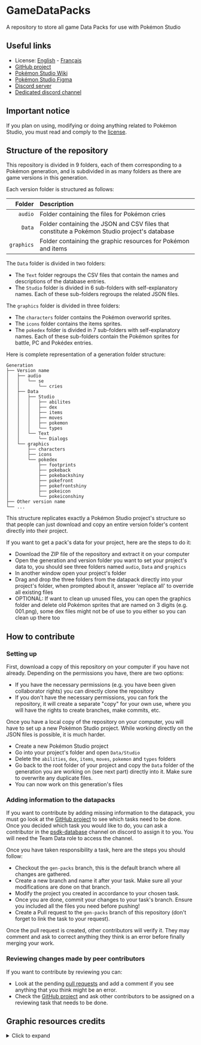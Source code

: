 # GameDataPacks
A repository to store all game Data Packs for use with Pokémon Studio

## Useful links

-   License:  [English](https://github.com/PokemonWorkshop/PokemonStudio/blob/develop/LICENSE.md)  -  [Français](https://github.com/PokemonWorkshop/PokemonStudio/blob/develop/LICENSE-FR.md)
-   [GitHub project](https://github.com/orgs/PokemonWorkshop/projects/2)
-   [Pokémon Studio Wiki](https://github.com/PokemonWorkshop/PokemonStudio/wiki)
-   [Pokémon Studio Figma](https://www.figma.com/file/xglOHHLb96zfPMTXd3v8i9/Pok%C3%A9mon-Studio)
-   [Discord server](https://discord.gg/0noB0gBDd91B8pMk)
-   [Dedicated discord channel](https://discord.com/channels/143824995867557888/701413380728029194)

## Important notice
If you plan on using, modifying or doing anything related to Pokémon Studio, you must read and comply to the [license](https://github.com/PokemonWorkshop/PokemonStudio/blob/develop/LICENSE.md).

## Structure of the repository
This repository is divided in 9 folders, each of them corresponding to a Pokémon generation, and is subdivided in as many folders as there are game versions in this generation.

Each version folder is structured as follows:

|           Folder | Description                                                                                  |
| ---------------: | :------------------------------------------------------------------------------------------- |
|          `audio` | Folder containing the files for Pokémon cries                                                |
|           `Data` | Folder containing the JSON and CSV files that constitute a Pokémon Studio project's database |
|       `graphics` | Folder containing the graphic resources for Pokémon and items                                |

The `Data` folder is divided in two folders:
- The `Text` folder regroups the CSV files that contain the names and descriptions of the database entries.
- The `Studio` folder is divided in 6 sub-folders with self-explanatory names. Each of these sub-folders regroups the related JSON files.

The `graphics` folder is divided in three folders:
- The `characters` folder contains the Pokémon overworld sprites.
- The `icons` folder contains the items sprites.
- The `pokedex` folder is divided in 7 sub-folders with self-explanatory names. Each of these sub-folders contain the Pokémon sprites for battle, PC and Pokédex entries.

Here is complete representation of a generation folder structure:
```
Generation
├── Version name
│   ├── audio
│   │   └── se
│   │       └── cries
│   ├── Data
│   │   ├── Studio
│   │   │   ├── abilites
│   │   │   ├── dex
│   │   │   ├── items
│   │   │   ├── moves
│   │   │   ├── pokemon
│   │   │   └── types
│   │   └── Text
│   │       └── Dialogs
│   └── graphics
│       ├── characters
│       ├── icons
│       └── pokedex
│           ├── footprints
│           ├── pokeback
│           ├── pokebackshiny
│           ├── pokefront
│           ├── pokefrontshiny
│           ├── pokeicon
│           └── pokeiconshiny
├── Other version name
└── ...
```
This structure replicates exactly a Pokémon Studio project's structure so that people can just download and copy an entire version folder's content directly into their project.

If you want to get a pack's data for your project, here are the steps to do it:
- Download the ZIP file of the repository and extract it on your computer
- Open the generation and version folder you want to set your project's data to, you should see three folders named `audio`, `Data` and `graphics`
- In another window open your project's folder
- Drag and drop the three folders from the datapack directly into your project's folder, when prompted about it, answer 'replace all' to override all existing files
- OPTIONAL: If want to clean up unused files, you can open the graphics folder and delete old Pokémon sprites that are named on 3 digits (e.g. 001.png), some dex files might not be of use to you either so you can clean up there too

## How to contribute

### Setting up
First, download a copy of this repository on your computer if you have not already. Depending on the permissions you have, there are two options:
- If you have the necessary permissions (e.g. you have been given collaborator rights) you can directly clone the repository
- If you don't have the necessary permissions, you can fork the repository, it will create a separate "copy" for your own use, where you will have the rights to create branches, make commits, etc.

Once you have a local copy of the repository on your computer, you will have to set up a new Pokémon Studio project. While working directly on the JSON files is possible, it is much harder.
- Create a new Pokémon Studio project
- Go into your project's folder and open `Data/Studio`
- Delete the `abilities`, `dex`, `items`, `moves`, `pokemon` and `types` folders
- Go back to the root folder of your project and copy the `Data` folder of the generation you are working on (see next part) directly into it. Make sure to overwrite any duplicate files.
- You can now work on this generation's files 

### Adding information to the datapacks
If you want to contribute by adding missing information to the datapack, you must go look at the [GitHub project](https://github.com/orgs/PokemonWorkshop/projects/2) to see which tasks need to be done. Once you decided which task you would like to do, you can ask a contributor in the [psdk-database](https://discord.com/channels/143824995867557888/701413380728029194) channel on discord to assign it to you. You will need the Team Data role to access the channel.

Once you have taken responsibility a task, here are the steps you should follow:
- Checkout the `gen-packs` branch, this is the default branch where all changes are gathered.
- Create a new branch and name it after your task. Make sure all your modifications are done on that branch.
- Modify the project you created in accordance to your chosen task.
- Once you are done, commit your changes to your task's branch. Ensure you included all the files you need before pushing!
- Create a Pull request to the `gen-packs` branch of this repository (don't forget to link the task to your request).

Once the pull request is created, other contributors will verify it. They may comment and ask to correct anything they think is an error before finally merging your work.

### Reviewing changes made by peer contributors
If you want to contribute by reviewing you can:
- Look at the pending [pull requests](https://github.com/PokemonWorkshop/GameDataPacks/pulls) and add a comment if you see anything that you think might be an error.
- Check the [GitHub project](https://github.com/orgs/PokemonWorkshop/projects/2) and ask other contributors to be assigned on a reviewing task that needs to be done.

## Graphic resources credits

<details>
<summary>Click to expand</summary>

## Original resource pack links
- [Eevee Expo](https://eeveeexpo.com/resources/1101/)
- [Pokecommunity (Mirror)](https://www.pokecommunity.com/threads/generation-9-resource-pack-v21-1.527398/)
  
## Pokemon Battler Sprites:
- Gen 1-5 Pokemon Sprites - veekun
- Gen 6 Pokemon Sprites - All Contributors To Smogon X/Y Sprite Project
- Gen 7 Pokemon Sprites - All Contributors To Smogon Sun/Moon Sprite Project
- Gen 8 Pokemon Sprites - All Contributors To Smogon Sword/Shield Sprite Project
- PLA Pokemon Sprites - Smogon Sprite Project
Blaquaza, KingOfThe-X-Roads, KattenK, Travis, G.E.Z., SpheX, Hematite, SelenaArmorclaw
- Gen 9 Pokemon Sprites - KingOfThe-X-Roads, Mak, Caruban, jinxed, leParagon, Sopita_Yorita, Azria, Mashirosakura,
JordanosArt, Abnayami, OldSoulja, Katten, Divaruta 666, Clara, Skyflyer, AshnixsLaw, ace_stryfe

## Pokemon Icon Sprites:
- Gen 1-6 Pokemon Icon Sprites - Alaguesia, harveydentmd
- Gen 7 Pokemon Icon Sprites - Marin, MapleBranchWing, Contributors to the DS Styled Gen 7+ Repository
- Gen 8 Icon Sprites - Larry Turbo, Leparagon
- Shiny Icon Sprites - StarrWolf, Pokemon Shattered Light Team
- PLA Pokemon Icon Sprites - LuigiTKO
- Gen 9 Icon Sprites - ezerart, JordanosArt

## Pokemon Gen 9 Overworld sprites:
- Gen 1-5 Pokemon Overworlds - MissingLukey, help-14, Kymoyonian, cSc-A7X, 2and2makes5, Pokegirl4ever, Fernandojl, Silver-Skies, TyranitarDark, Getsuei-H, Kid1513, Milomilotic11, Kyt666, kdiamo11, Chocosrawlooid, Syledude, Gallanty, Gizamimi-Pichu, 2and2makes5, Zyon17,LarryTurbo, spritesstealer, LarryTurbo
- Gen 6 Pokemon Overworlds - princess-pheonix, LunarDusk, Wolfang62, TintjeMadelintje101, piphybuilder88
- Gen 7 Pokemon Overworlds - Larry Turbo, princess-pheonix
- Gen 8 Pokemon Overworlds - SageDeoxys, Wolfang62, LarryTurbo, tammyclaydon
- PLA Pokemon Overworlds - Boonzeet, DarkusShadow, princess-phoenix, Ezeart, WolfPP
- Gen 9 Pokemon Overworlds - Azria, DarkusShadow, EduarPokeN, Carmanekko, StarWolff, Caruban

## Pokemon Cries:
- Gen 1-6 Pokemon Cries - Rhyden
- Gen 7 Pokemon Cries - Marin, Rhyden
- Gen 8 Pokemon Cries - Zeak6464
- PLA Pokemon Cries - Morningdew
- Gen 9 Pokemon Cries -
Edited from Lightblade Absol's Gen 9 Cries compilation video
Edited from HeroLinik's Pokemon Scarlet and Violet - Walking Wake and Iron Leaves Cries video
Edited from HeroLinik's Pokemon Scarlet and Violet - All Teal Mask Cries video

## Item sprites:
- Gen 9 item sprites - lichenprincess, Caruban, jinxed
- PLA item sprites - AztecCroc, 3DJackArt, Caruban, lichenprincess

## Compilation of Resources:
- Gen 9 Pack - Caruban
- Gen 8/9 Resized Sprites - http404error
- Gen 8 Pack - Golisopod User, UberDunsparce
- Resource renaming, sprites alignement and sprites resizing for Pokémon Studio - Aelysya

</details>

